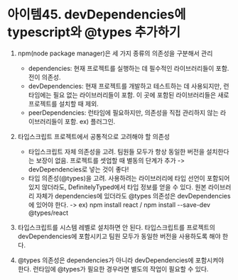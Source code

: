 # 아이템45. devDependencies에 typescript와 @types 추가하기

1. npm(node package manager)은 세 가지 종류의 의존성을 구분해서 관리
    - dependencies: 현재 프로젝트를 실행하는 데 필수적인 라이브러리들이 포함. 전이 의존성.
    - devDependencies: 현재 프로젝트를 개발하고 테스트하는 데 사용되지만, 런타임에는 필요 없는 라이브러리들이 포함. 이 곳에 포함된 라이브러리들은 새로 프로젝트를 설치할 때 제외.
    - peerDependencies: 런타임에 필요하지만, 의존성을 직접 관리하지 않는 라이브러리들이 포함. ex) 플러그인.

2. 타입스크립트 프로젝트에서 공통적으로 고려해야 할 의존성
    - 타입스크립트 자체 의존성을 고려. 팀원들 모두가 항상 동일한 버전을 설치한다는 보장이 없음. 프로젝트를 셋업할 때 별동의 단계가 추가
    -> devDependencies로 넣는 것이 좋다!
    - 타입 의존성(@types)을 고려. 사용하려는 라이브러리에 타입 선언이 포함되어 있지 않더라도, DefinitelyTyped에서 타입 정보를 얻을 수 있다. 원본 라이브러리 자체가 dependencies에 있더라도 @types 의존성은 devDependencies에 있어야 한다.
    -> ex) npm install react / npm install --save-dev @types/react

3. 타입스크립트를 시스템 레벨로 설치하면 안 된다. 타입스크립트를 프로젝트의 devDependencies에 포함시키고 팀원 모두가 동일한 버전을 사용하도록 해야 한다.

4. @types 의존성은 dependencies가 아니라 devDependencies에 포함시켜야 한다. 런타임에 @types가 필요한 경우라면 별도의 작업이 필요할 수 있다.